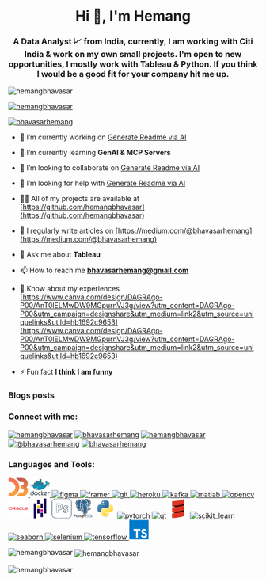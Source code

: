 <h1 align="center">Hi 👋, I'm Hemang</h1>
<h3 align="center">A Data Analyst 📈 from India, currently, I am working with Citi India & work on my own small projects. I'm open to new opportunities, I mostly work with Tableau & Python. If you think I would be a good fit for your company hit me up.</h3>

<p align="left"> <img src="https://komarev.com/ghpvc/?username=hemangbhavasar&label=Profile%20views&color=0e75b6&style=flat" alt="hemangbhavasar" /> </p>

<p align="left"> <a href="https://github.com/ryo-ma/github-profile-trophy"><img src="https://github-profile-trophy.vercel.app/?username=hemangbhavasar" alt="hemangbhavasar" /></a> </p>

<p align="left"> <a href="https://twitter.com/bhavasarhemang" target="blank"><img src="https://img.shields.io/twitter/follow/bhavasarhemang?logo=twitter&style=for-the-badge" alt="bhavasarhemang" /></a> </p>

- 🔭 I’m currently working on [Generate Readme via AI](https://github.com/hemangbhavasar/Generate-Readme-via-AI)

- 🌱 I’m currently learning **GenAI & MCP Servers**

- 👯 I’m looking to collaborate on [Generate Readme via AI](https://github.com/hemangbhavasar/Generate-Readme-via-AI)

- 🤝 I’m looking for help with [Generate Readme via AI](https://github.com/hemangbhavasar/Generate-Readme-via-AI)

- 👨‍💻 All of my projects are available at [https://github.com/hemangbhavasar](https://github.com/hemangbhavasar)

- 📝 I regularly write articles on [https://medium.com/@bhavasarhemang](https://medium.com/@bhavasarhemang)

- 💬 Ask me about **Tableau**

- 📫 How to reach me **bhavasarhemang@gmail.com**

- 📄 Know about my experiences [https://www.canva.com/design/DAGRAgo-P00/AnT0lELMwDW9MGpurnVJ3g/view?utm_content=DAGRAgo-P00&utm_campaign=designshare&utm_medium=link2&utm_source=uniquelinks&utlId=hb1692c9653](https://www.canva.com/design/DAGRAgo-P00/AnT0lELMwDW9MGpurnVJ3g/view?utm_content=DAGRAgo-P00&utm_campaign=designshare&utm_medium=link2&utm_source=uniquelinks&utlId=hb1692c9653)

- ⚡ Fun fact **I think I am funny**

### Blogs posts
<!-- BLOG-POST-LIST:START -->
<!-- BLOG-POST-LIST:END -->

<h3 align="left">Connect with me:</h3>
<p align="left">
<a href="https://codepen.io/hemangbhavasar" target="blank"><img align="center" src="https://raw.githubusercontent.com/rahuldkjain/github-profile-readme-generator/master/src/images/icons/Social/codepen.svg" alt="hemangbhavasar" height="30" width="40" /></a>
<a href="https://twitter.com/bhavasarhemang" target="blank"><img align="center" src="https://raw.githubusercontent.com/rahuldkjain/github-profile-readme-generator/master/src/images/icons/Social/twitter.svg" alt="bhavasarhemang" height="30" width="40" /></a>
<a href="https://linkedin.com/in/hemangbhavasar" target="blank"><img align="center" src="https://raw.githubusercontent.com/rahuldkjain/github-profile-readme-generator/master/src/images/icons/Social/linked-in-alt.svg" alt="hemangbhavasar" height="30" width="40" /></a>
<a href="https://medium.com/@bhavasarhemang" target="blank"><img align="center" src="https://raw.githubusercontent.com/rahuldkjain/github-profile-readme-generator/master/src/images/icons/Social/medium.svg" alt="@bhavasarhemang" height="30" width="40" /></a>
<a href="https://auth.geeksforgeeks.org/user/bhavasarhemang" target="blank"><img align="center" src="https://raw.githubusercontent.com/rahuldkjain/github-profile-readme-generator/master/src/images/icons/Social/geeks-for-geeks.svg" alt="bhavasarhemang" height="30" width="40" /></a>
</p>

<h3 align="left">Languages and Tools:</h3>
<p align="left"> <a href="https://d3js.org/" target="_blank" rel="noreferrer"> <img src="https://raw.githubusercontent.com/devicons/devicon/master/icons/d3js/d3js-original.svg" alt="d3js" width="40" height="40"/> </a> <a href="https://www.docker.com/" target="_blank" rel="noreferrer"> <img src="https://raw.githubusercontent.com/devicons/devicon/master/icons/docker/docker-original-wordmark.svg" alt="docker" width="40" height="40"/> </a> <a href="https://www.figma.com/" target="_blank" rel="noreferrer"> <img src="https://www.vectorlogo.zone/logos/figma/figma-icon.svg" alt="figma" width="40" height="40"/> </a> <a href="https://www.framer.com/" target="_blank" rel="noreferrer"> <img src="https://www.vectorlogo.zone/logos/framer/framer-icon.svg" alt="framer" width="40" height="40"/> </a> <a href="https://git-scm.com/" target="_blank" rel="noreferrer"> <img src="https://www.vectorlogo.zone/logos/git-scm/git-scm-icon.svg" alt="git" width="40" height="40"/> </a> <a href="https://heroku.com" target="_blank" rel="noreferrer"> <img src="https://www.vectorlogo.zone/logos/heroku/heroku-icon.svg" alt="heroku" width="40" height="40"/> </a> <a href="https://kafka.apache.org/" target="_blank" rel="noreferrer"> <img src="https://www.vectorlogo.zone/logos/apache_kafka/apache_kafka-icon.svg" alt="kafka" width="40" height="40"/> </a> <a href="https://www.mathworks.com/" target="_blank" rel="noreferrer"> <img src="https://upload.wikimedia.org/wikipedia/commons/2/21/Matlab_Logo.png" alt="matlab" width="40" height="40"/> </a> <a href="https://opencv.org/" target="_blank" rel="noreferrer"> <img src="https://www.vectorlogo.zone/logos/opencv/opencv-icon.svg" alt="opencv" width="40" height="40"/> </a> <a href="https://www.oracle.com/" target="_blank" rel="noreferrer"> <img src="https://raw.githubusercontent.com/devicons/devicon/master/icons/oracle/oracle-original.svg" alt="oracle" width="40" height="40"/> </a> <a href="https://pandas.pydata.org/" target="_blank" rel="noreferrer"> <img src="https://raw.githubusercontent.com/devicons/devicon/2ae2a900d2f041da66e950e4d48052658d850630/icons/pandas/pandas-original.svg" alt="pandas" width="40" height="40"/> </a> <a href="https://www.photoshop.com/en" target="_blank" rel="noreferrer"> <img src="https://raw.githubusercontent.com/devicons/devicon/master/icons/photoshop/photoshop-line.svg" alt="photoshop" width="40" height="40"/> </a> <a href="https://www.postgresql.org" target="_blank" rel="noreferrer"> <img src="https://raw.githubusercontent.com/devicons/devicon/master/icons/postgresql/postgresql-original-wordmark.svg" alt="postgresql" width="40" height="40"/> </a> <a href="https://www.python.org" target="_blank" rel="noreferrer"> <img src="https://raw.githubusercontent.com/devicons/devicon/master/icons/python/python-original.svg" alt="python" width="40" height="40"/> </a> <a href="https://pytorch.org/" target="_blank" rel="noreferrer"> <img src="https://www.vectorlogo.zone/logos/pytorch/pytorch-icon.svg" alt="pytorch" width="40" height="40"/> </a> <a href="https://www.qt.io/" target="_blank" rel="noreferrer"> <img src="https://upload.wikimedia.org/wikipedia/commons/0/0b/Qt_logo_2016.svg" alt="qt" width="40" height="40"/> </a> <a href="https://www.scala-lang.org" target="_blank" rel="noreferrer"> <img src="https://raw.githubusercontent.com/devicons/devicon/master/icons/scala/scala-original.svg" alt="scala" width="40" height="40"/> </a> <a href="https://scikit-learn.org/" target="_blank" rel="noreferrer"> <img src="https://upload.wikimedia.org/wikipedia/commons/0/05/Scikit_learn_logo_small.svg" alt="scikit_learn" width="40" height="40"/> </a> <a href="https://seaborn.pydata.org/" target="_blank" rel="noreferrer"> <img src="https://seaborn.pydata.org/_images/logo-mark-lightbg.svg" alt="seaborn" width="40" height="40"/> </a> <a href="https://www.selenium.dev" target="_blank" rel="noreferrer"> <img src="https://raw.githubusercontent.com/detain/svg-logos/780f25886640cef088af994181646db2f6b1a3f8/svg/selenium-logo.svg" alt="selenium" width="40" height="40"/> </a> <a href="https://www.tensorflow.org" target="_blank" rel="noreferrer"> <img src="https://www.vectorlogo.zone/logos/tensorflow/tensorflow-icon.svg" alt="tensorflow" width="40" height="40"/> </a> <a href="https://www.typescriptlang.org/" target="_blank" rel="noreferrer"> <img src="https://raw.githubusercontent.com/devicons/devicon/master/icons/typescript/typescript-original.svg" alt="typescript" width="40" height="40"/> </a> </p>

<p><img align="left" src="https://github-readme-stats.vercel.app/api/top-langs?username=hemangbhavasar&show_icons=true&locale=en&layout=compact" alt="hemangbhavasar" /></p>

<p>&nbsp;<img align="center" src="https://github-readme-stats.vercel.app/api?username=hemangbhavasar&show_icons=true&locale=en" alt="hemangbhavasar" /></p>

<p><img align="center" src="https://github-readme-streak-stats.herokuapp.com/?user=hemangbhavasar&" alt="hemangbhavasar" /></p>



